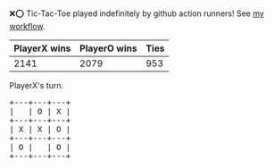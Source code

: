 :x::o: Tic-Tac-Toe played indefinitely by github action runners! See [my workflow](.github/workflows/play.yaml).

|PlayerX wins|PlayerO wins|Ties|
|-|-|-|
|2141|2079|953|

PlayerX's turn.

<pre>
+---+---+---+
|   | O | X |
+---+---+---+
| X | X | O |
+---+---+---+
| O |   | O |
+---+---+---+
</pre>